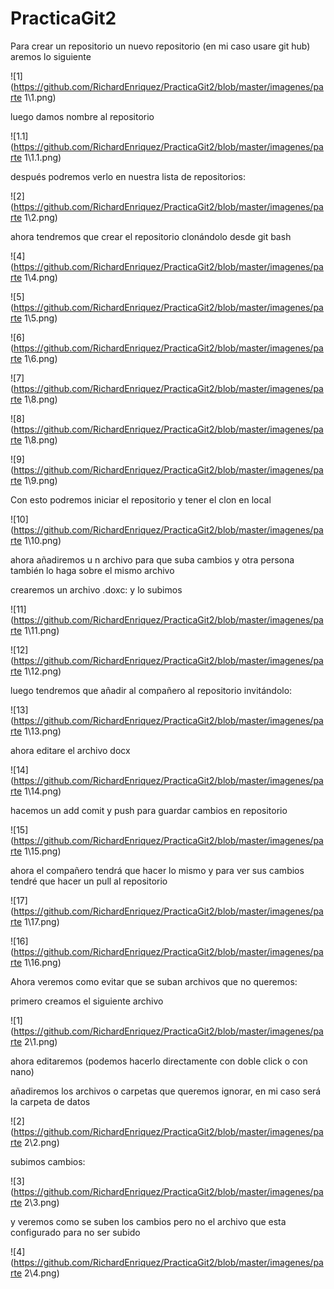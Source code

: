 # PracticaGit2 

Para crear un repositorio un nuevo repositorio (en mi caso usare git hub) aremos lo siguiente

![1](https://github.com/RichardEnriquez/PracticaGit2/blob/master/imagenes/parte 1\1.png)

luego damos nombre al repositorio

![1.1](https://github.com/RichardEnriquez/PracticaGit2/blob/master/imagenes/parte 1\1.1.png)



después podremos verlo en nuestra lista de repositorios:

![2](https://github.com/RichardEnriquez/PracticaGit2/blob/master/imagenes/parte 1\2.png)



ahora tendremos que crear el repositorio clonándolo desde git bash

![4](https://github.com/RichardEnriquez/PracticaGit2/blob/master/imagenes/parte 1\4.png)



![5](https://github.com/RichardEnriquez/PracticaGit2/blob/master/imagenes/parte 1\5.png)



![6](https://github.com/RichardEnriquez/PracticaGit2/blob/master/imagenes/parte 1\6.png)

![7](https://github.com/RichardEnriquez/PracticaGit2/blob/master/imagenes/parte 1\8.png)



![8](https://github.com/RichardEnriquez/PracticaGit2/blob/master/imagenes/parte 1\8.png)



![9](https://github.com/RichardEnriquez/PracticaGit2/blob/master/imagenes/parte 1\9.png)

Con esto podremos iniciar el repositorio y tener el clon en local 

![10](https://github.com/RichardEnriquez/PracticaGit2/blob/master/imagenes/parte 1\10.png)

ahora añadiremos u n archivo para que suba cambios y otra persona también lo haga sobre el mismo archivo 

crearemos un archivo .doxc: y lo subimos 

![11](https://github.com/RichardEnriquez/PracticaGit2/blob/master/imagenes/parte 1\11.png)

![12](https://github.com/RichardEnriquez/PracticaGit2/blob/master/imagenes/parte 1\12.png)



luego tendremos que añadir al compañero al repositorio invitándolo:



![13](https://github.com/RichardEnriquez/PracticaGit2/blob/master/imagenes/parte 1\13.png)

ahora editare el archivo docx

![14](https://github.com/RichardEnriquez/PracticaGit2/blob/master/imagenes/parte 1\14.png)

hacemos un add comit y push para guardar cambios en repositorio

![15](https://github.com/RichardEnriquez/PracticaGit2/blob/master/imagenes/parte 1\15.png)



ahora el compañero tendrá que hacer lo mismo y para ver sus cambios tendré que hacer un pull al repositorio

 ![17](https://github.com/RichardEnriquez/PracticaGit2/blob/master/imagenes/parte 1\17.png)

![16](https://github.com/RichardEnriquez/PracticaGit2/blob/master/imagenes/parte 1\16.png)





Ahora veremos como evitar que se suban archivos que no queremos:

primero creamos el siguiente archivo

![1](https://github.com/RichardEnriquez/PracticaGit2/blob/master/imagenes/parte 2\1.png)



ahora editaremos (podemos hacerlo directamente con doble click o con nano)

añadiremos los archivos o carpetas que queremos ignorar, en mi caso será la carpeta de datos

![2](https://github.com/RichardEnriquez/PracticaGit2/blob/master/imagenes/parte 2\2.png)

subimos cambios:

![3](https://github.com/RichardEnriquez/PracticaGit2/blob/master/imagenes/parte 2\3.png)

y veremos como se suben los cambios pero no el archivo que esta configurado para no ser subido 

![4](https://github.com/RichardEnriquez/PracticaGit2/blob/master/imagenes/parte 2\4.png)
